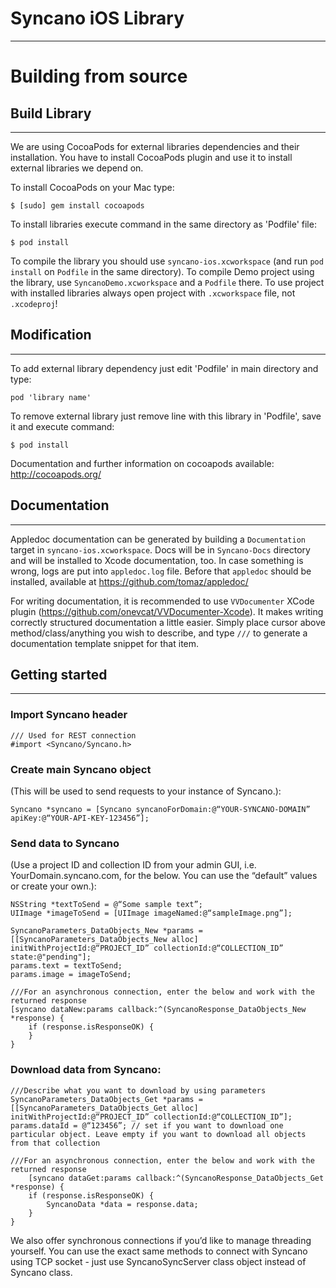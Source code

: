 # Syncano iOS Library
---

# Building from source

## Build Library
-------------

We are using CocoaPods for external libraries dependencies and their installation. You have to install CocoaPods plugin and use it to install external libraries we depend on. 
 
To install CocoaPods on your Mac type: 

	$ [sudo] gem install cocoapods

To install libraries execute command in the same directory as 'Podfile' file:

	$ pod install

To compile the library you should use `syncano-ios.xcworkspace` (and run `pod install` on `Podfile` in the same directory). To compile Demo project using the library, use `SyncanoDemo.xcworkspace` and a `Podfile` there. To use project with installed libraries always open project with `.xcworkspace` file, not `.xcodeproj`!

## Modification
------------

To add external library dependency just edit 'Podfile' in main directory and type:

	pod 'library name' 

To remove external library just remove line with this library in 'Podfile', save it and execute command:

	$ pod install

 Documentation and further information on cocoapods available: http://cocoapods.org/

## Documentation
-------------

 Appledoc documentation can be generated by building a `Documentation` target in `syncano-ios.xcworkspace`. Docs will be in `Syncano-Docs` directory and will be installed to Xcode documentation, too. In case something is wrong, logs are put into `appledoc.log` file. Before that `appledoc` should be installed, available at https://github.com/tomaz/appledoc/

 For writing documentation, it is recommended to use `VVDocumenter` XCode plugin (https://github.com/onevcat/VVDocumenter-Xcode). It makes writing correctly structured documentation a little easier. Simply place cursor above method/class/anything you wish to describe, and type `///` to generate a documentation template snippet for that item.
 
## Getting started
---

### Import Syncano header

```smalltalk
/// Used for REST connection
#import <Syncano/Syncano.h>
```

### Create main Syncano object 
(This will be used to send requests to your instance of Syncano.):

```smalltalk
Syncano *syncano = [Syncano syncanoForDomain:@“YOUR-SYNCANO-DOMAIN” apiKey:@“YOUR-API-KEY-123456”];
```

### Send data to Syncano 
(Use a project ID and collection ID from your admin GUI, i.e. YourDomain.syncano.com, for the below. You can use the “default” values or create your own.):

```smalltalk
NSString *textToSend = @“Some sample text”;
UIImage *imageToSend = [UIImage imageNamed:@“sampleImage.png”];

SyncanoParameters_DataObjects_New *params = [[SyncanoParameters_DataObjects_New alloc] initWithProjectId:@“PROJECT_ID” collectionId:@“COLLECTION_ID” state:@"pending"];
params.text = textToSend;
params.image = imageToSend;

///For an asynchronous connection, enter the below and work with the returned response
[syncano dataNew:params callback:^(SyncanoResponse_DataObjects_New *response) {
	if (response.isResponseOK) {
	}
}
```

### Download data from Syncano:

```smalltalk
///Describe what you want to download by using parameters
SyncanoParameters_DataObjects_Get *params = [[SyncanoParameters_DataObjects_Get alloc] initWithProjectId:@“PROJECT_ID” collectionId:@“COLLECTION_ID”];
params.dataId = @“123456”; // set if you want to download one particular object. Leave empty if you want to download all objects from that collection

///For an asynchronous connection, enter the below and work with the returned response
	[syncano dataGet:params callback:^(SyncanoResponse_DataObjects_Get *response) {
	if (response.isResponseOK) {
		SyncanoData *data = response.data;
	}
}
```

We also offer synchronous connections if you’d like to manage threading yourself. You can use the exact same methods to connect with Syncano using TCP socket - just use SyncanoSyncServer class object instead of Syncano class.

